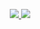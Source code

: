 
<p align="center">
  <a href="https://github.com/xenzoffcial/ProfileGuard">
    <img src="https://raw.githubusercontent.com/catppuccin/catppuccin/main/assets/footers/gray0_ctp_on_line.svg?sanitize=true"/>
    <img src="https://readme-typing-svg.demolab.com/?lines=Facebook Profile Guard;Thanks for using my tools_^&font=Fira%20Code&center=true&width=440&height=45&color=00ff00&vCenter=true&pause=10&size=22" />
  </a>
</p>
